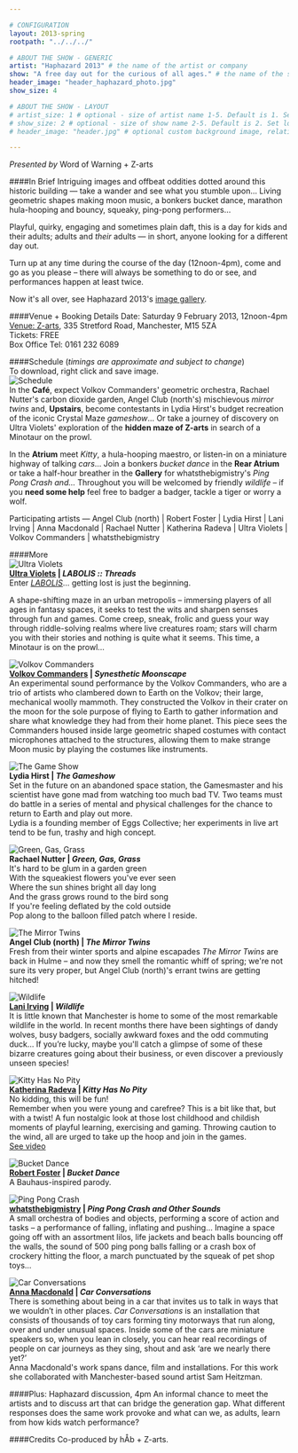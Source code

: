 ```yaml
---

# CONFIGURATION
layout: 2013-spring
rootpath: "../../../"

# ABOUT THE SHOW - GENERIC
artist: "Haphazard 2013" # the name of the artist or company
show: "A free day out for the curious of all ages." # the name of the show
header_image: "header_haphazard_photo.jpg" 
show_size: 4

# ABOUT THE SHOW - LAYOUT
# artist_size: 1 # optional - size of artist name 1-5. Default is 1. Set longer names to lower values
# show_size: 2 # optional - size of show name 2-5. Default is 2. Set longer names to lower values
# header_image: "header.jpg" # optional custom background image, relative to current page

---
```

*Presented by* Word of Warning + Z-arts
          
####In Brief
Intriguing images and offbeat oddities dotted around this historic building — take a wander and see what you stumble upon… Living geometric shapes making moon music, a bonkers bucket dance, marathon hula-hooping and bouncy, squeaky, ping-pong performers…    

Playful, quirky, engaging and sometimes plain daft, this is a day for kids and their adults; adults and *their* adults — in short, anyone looking for a different day out.    

Turn up at any time during the course of the day (12noon-4pm), come and go as you please – there will always be something to do or see, and performances happen at least twice.        
                    
Now it's all over, see Haphazard 2013's [image gallery](/galleries/2013-haphazard).       
                    
####Venue + Booking Details
Date: Saturday 9 February 2013, 12noon-4pm    
[Venue: Z-arts](http://www.z-arts.org/about-us/getting-here/), 335 Stretford Road, Manchester, M15 5ZA    
Tickets: FREE    
Box Office Tel: 0161 232 6089

####Schedule (*timings are approximate and subject to change*)            
To download, right click and save image.                    
![Schedule](hap-public-sched.jpg)                 
In the **Café**, expect Volkov Commanders' geometric orchestra, Rachael Nutter's carbon dioxide garden, Angel Club (north's) mischievous *mirror twins* and, **Upstairs**, become contestants in Lydia Hirst's budget recreation of the iconic Crystal Maze *gameshow*… Or take a journey of discovery on Ultra Violets' exploration of the **hidden maze of Z-arts** in search of a Minotaur on the prowl.    

In the **Atrium** meet *Kitty*, a hula-hooping maestro, or listen-in on a miniature highway of talking *cars*… Join a bonkers *bucket dance* in the **Rear Atrium** or take a half-hour breather in the **Gallery** for whatsthebigmistry's *Ping Pong Crash and…* Throughout you will be welcomed by friendly *wildlife* – if you **need some help** feel free to badger a badger, tackle a tiger or worry a wolf.  
  
Participating artists — Angel Club (north) | Robert Foster | Lydia Hirst | Lani Irving | Anna Macdonald | Rachael Nutter | Katherina Radeva | Ultra Violets | Volkov Commanders | whatsthebigmistry             
                    
####More     
![Ultra Violets](labolis.jpg)    
**[Ultra Violets](http://www.ultraviolets.org.uk) | *LABOLIS :: Threads***    
Enter [*LABOLIS*](http://vimeo.com/33027206)… getting lost is just the beginning.   
            
A shape-shifting maze in an urban metropolis – immersing players of all ages in fantasy spaces, it seeks to test the wits and sharpen senses through fun and games. Come creep, sneak, frolic and guess your way through riddle-solving realms where live creatures roam; stars will charm you with their stories and nothing is quite what it seems. This time, a Minotaur is on the prowl…    

![Volkov Commanders](volkov.jpg)    
**[Volkov Commanders](http://www.volkovcommanders.co.uk) | *Synesthetic Moonscape***    
An experimental sound performance by the Volkov Commanders, who are a trio of artists who clambered down to Earth on the Volkov; their large, mechanical woolly mammoth. They constructed the Volkov in their crater on the moon for the sole purpose of flying to Earth to gather information and share what knowledge they had from their home planet. This piece sees the Commanders housed inside large geometric shaped costumes with contact microphones attached to the structures, allowing them to make strange Moon music by playing the costumes like instruments.         

![The Game Show](gameshow.jpg)    
**Lydia Hirst | *The Gameshow***    
Set in the future on an abandoned space station, the Gamesmaster and his scientist have gone mad from watching too much bad TV. Two teams must do battle in a series of mental and physical challenges for the chance to return to Earth and play out more.    
Lydia is a founding member of Eggs Collective; her experiments in live art tend to be fun, trashy and high concept.    
           
![Green, Gas, Grass](rachael.jpg)            
**Rachael Nutter | *Green, Gas, Grass***    
It's hard to be glum in a garden green    
With the squeakiest flowers you've ever seen     
Where the sun shines bright all day long    
And the grass grows round to the bird song    
If you're feeling deflated by the cold outside    
Pop along to the balloon filled patch where I reside.    
           
![The Mirror Twins](mirror.jpg)    
**Angel Club (north) | *The Mirror Twins***           
Fresh from their winter sports and alpine escapades *The Mirror Twins* are back in Hulme – and now they smell the romantic whiff of spring; we're not sure its very proper, but Angel Club (north)'s errant twins are getting hitched!    
           
![Wildlife](lani.jpg)    
**[Lani Irving](http://laniirving.wix.com/laniirving) | *Wildlife***     
It is little known that Manchester is home to some of the most remarkable wildlife in the world. In recent months there have been sightings of dandy wolves, busy badgers, socially awkward foxes and the odd commuting duck… If you’re lucky, maybe you'll catch a glimpse of some of these bizarre creatures going about their business, or even discover a previously unseen species!    
          
![Kitty Has No Pity](kitty.jpg)    
**[Katherina Radeva](http://www.katherinaradeva.co.uk) | *Kitty Has No Pity***    
No kidding, this will be fun!   
Remember when you were young and carefree? This is a bit like that, but with a twist! A fun nostalgic look at those lost childhood and childish moments of playful learning, exercising and gaming. Throwing caution to the wind, all are urged to take up the hoop and join in the games.   
[See video](https://vimeo.com/38843313)    
        
![Bucket Dance](bucket.jpg)    
**[Robert Foster](http://vimeo.com/25026289) | *Bucket Dance***        
A Bauhaus-inspired parody.    
        
![Ping Pong Crash](priya.jpg)    
**[whatsthebigmistry](http://www.whatsthebigmistry.com) | *Ping Pong Crash and Other Sounds***    
A small orchestra of bodies and objects, performing a score of action and tasks – a performance of falling, inflating and pushing… Imagine a space going off with an assortment lilos, life jackets and beach balls bouncing off the walls, the sound of 500 ping pong balls falling or a crash box of crockery hitting the floor, a march punctuated by the squeak of pet shop toys…    
 
![Car Conversations](cars.jpg)    
**[Anna Macdonald](http://www.forecastdance.org/car_conversations.html) | *Car Conversations***    
There is something about being in a car that invites us to talk in ways that we wouldn’t in other places. *Car Conversations* is an installation that consists of thousands of toy cars forming tiny motorways that run along, over and under unusual spaces. Inside some of the cars are miniature speakers so, when you lean in closely, you can hear real recordings of people on car journeys as they sing, shout and ask ‘are we nearly there yet?’    
Anna Macdonald's work spans dance, film and installations. For this work she collaborated with Manchester-based sound artist Sam Heitzman.    

####Plus: Haphazard discussion, 4pm
An informal chance to meet the artists and to discuss art that can bridge the generation gap. What different responses does the same work provoke and what can we, as adults, learn from how kids watch performance?    
                    
####Credits
Co-produced by hÅb + Z-arts.
